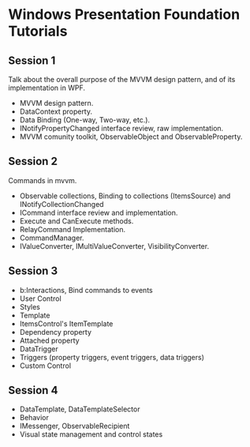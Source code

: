 # Windows Presentation Foundation Tutorials

## Session 1

Talk about the overall purpose of the MVVM design pattern, and of its implementation in WPF.

* MVVM design pattern.
* DataContext property.
* Data Binding (One-way, Two-way, etc.).
* INotifyPropertyChanged interface review, raw implementation.
* MVVM comunity toolkit, ObservableObject and ObservableProperty.

## Session 2

Commands in mvvm.

* Observable collections, Binding to collections (ItemsSource) and INotifyCollectionChanged
* ICommand interface review and implementation.
* Execute and CanExecute methods.
* RelayCommand Implementation.
* CommandManager.
* IValueConverter, IMultiValueConverter, VisibilityConverter.

## Session 3

* b:Interactions, Bind commands to events
* User Control
* Styles
* Template
* ItemsControl's ItemTemplate
* Dependency property
* Attached property
* DataTrigger
* Triggers (property triggers, event triggers, data triggers)
* Custom Control

## Session 4

* DataTemplate, DataTemplateSelector
* Behavior
* IMessenger, ObservableRecipient
* Visual state management and control states
